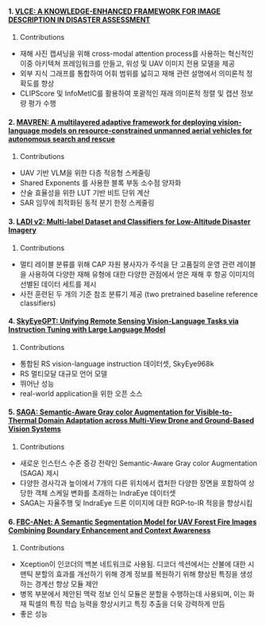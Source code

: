 #### 1. [VLCE: A KNOWLEDGE-ENHANCED FRAMEWORK FOR IMAGE DESCRIPTION IN DISASTER ASSESSMENT](https://arxiv.org/pdf/2509.21609v1)

1. Contributions
  - 재해 사진 캡셔닝을 위해 cross-modal attention process를 사용하는 혁신적인 이중 아키텍쳐 프레임워크를 만들고, 위성 및 UAV 이미지 전용 모델을 제공
  - 외부 지식 그래프를 통합하여 어휘 범위를 넓히고 재해 관련 설명에서 의미론적 정확도를 향상
  - CLIPScore 및 InfoMetIC를 활용하여 포괄적인 재래 의미론적 정렬 및 캡션 정보량 평가 수행


#### 2. [MAVREN: A multilayered adaptive framework for deploying vision-language models on resource-constrained unmanned aerial vehicles for autonomous search and rescue](https://www.sciencedirect.com/science/article/pii/S0952197625025291#:~:text=,networks%20for%20autonomous%20SAR%20operations)

1. Contributions
  - UAV 기반 VLM을 위한 다층 적응형 스케줄링
  - Shared Exponents 를 사용한 블록 부동 소수점 양자화
  - 산술 효율성을 위한 LUT 기반 비트 단위 계산
  - SAR 임무에 최적화된 동적 분기 한정 스케줄링


#### 3. [LADI v2: Multi-label Dataset and Classifiers for Low-Altitude Disaster Imagery](https://openaccess.thecvf.com/content/CVPR2025W/EarthVision/papers/Scheele_LADI_v2_Multi-label_Dataset_and_Classifiers_for_Low-Altitude_Disaster_Imagery_CVPRW_2025_paper.pdf)

1. Contributions
  - 멀티 레이블 분류를 위해 CAP 자원 봉사자가 주석을 단 고품질의 운영 관련 레이블을 사용하여 다양한 재해 유형에 대한 다양한 관점에서 얻은 재해 후 항공 이미지의 선별된 데이터 세트를 제시
  - 사전 훈련된 두 개의 기준 참조 분류기 제공 (two pretrained baseline reference classifiers)


#### 4. [SkyEyeGPT: Unifying Remote Sensing Vision-Language Tasks via Instruction Tuning with Large Language Model](https://arxiv.org/pdf/2401.09712)

1. Contributions
  - 통합된 RS vision-language instruction 데이터셋, SkyEye968k
  - RS 멀티모달 대규모 언어 모델
  - 뛰어난 성능
  - real-world application을 위한 오픈 소스

#### 5. [SAGA: Semantic-Aware Gray color Augmentation for Visible-to-Thermal Domain Adaptation across Multi-View Drone and Ground-Based Vision Systems](https://openaccess.thecvf.com/content/CVPR2025W/PBVS/papers/D_SAGA_Semantic-Aware_Gray_color_Augmentation_for_Visible-to-Thermal_Domain_Adaptation_across_CVPRW_2025_paper.pdf)

1. Contributions
  - 새로운 인스턴스 수준 증강 전략인 Semantic-Aware Gray color Augmentation (SAGA) 제시
  - 다양한 경사각과 높이에서 7개의 다른 위치에서 캡처한 다양한 장면을 포함하여 상당한 객체 스케일 변화를 초래하는 IndraEye 데이터셋
  - SAGA는 자율주행 및 IndraEye 드론 이미지에 대한 RGP-to-IR 적응을 향상시킴


#### 6. [FBC-ANet: A Semantic Segmentation Model for UAV Forest Fire Images Combining Boundary Enhancement and Context Awareness](https://www.mdpi.com/2504-446X/7/7/456)

1. Contributions
  - Xception이 인코더의 백본 네트워크로 사용됨. 디코더 섹션에서는 산불에 대한 시맨틱 분할의 효과를 개선하기 위해 경계 정보를 복원하기 위해 향상된 특징을 생성하는 경계선 향상 모듈 제안
  - 병목 부분에서 제안된 맥락 정보 인식 모듈은 분할을 수행하는데 사용되며, 이는 화재 픽셀의 특징 학습 능력을 향상시키고 특징 추출을 더욱 강력하게 만듬
  - 좋은 성능
